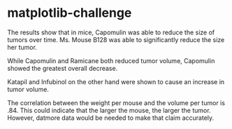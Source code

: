 # matplotlib-challenge

The results show that in mice, Capomulin was able to reduce the size of tumors over time.  Ms. Mouse B128 was able to significantly reduce the size her tumor. 

While Capomulin and Ramicane both reduced tumor volume,  Capomulin showed the greatest overall decrease.

Katapil and Infubinol on the other hand were shown to cause an increase in tumor volume.

The correlation between the weight per mouse and the volume per tumor is .84.  This could indicate that the larger the mouse, the larger the tumor.  However, datmore data would be needed to make that claim accurately.  
